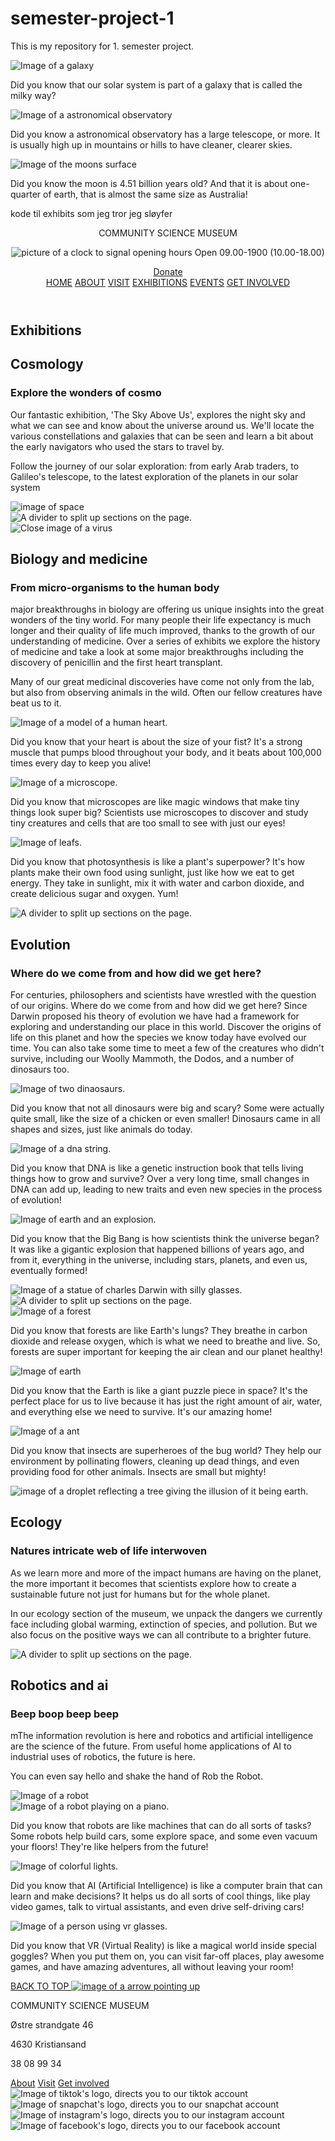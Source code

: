 # semester-project-1

This is my repository for 1. semester project.

<div class="cosmo-dyk img-row-dyk">
                <div class="solar dyk-card">
                    <img src="/images/cosmo-galaxy.jpg" alt="Image of a galaxy">
                    <p>Did you know that our solar system is part of a galaxy that is called the milky way?</p>
                </div>
                <div class="observatory dyk-card">
                    <img src="/images/cosmo-observarory.jpg" alt="Image of a astronomical observatory">
                    <p>Did you know a astronomical observatory has a large telescope, or more. It is usually high up in mountains or hills to have cleaner, clearer skies.</p>
                </div>
                <div class="moon dyk-card">
                    <img src="/images/cosmo-moon.jpg" alt="Image of the moons surface">
                    <p>Did you know the moon is 4.51 billion years old? And that it is about one-quarter of earth, that is almost the same size as Australia!</p>
                </div>
            </div>

kode til exhibits som jeg tror jeg sløyfer

<!DOCTYPE html>
<html lang="en">
<head>
    <meta charset="UTF-8">
    <meta name="viewport" content="width=device-width, initial-scale=1.0">
    <meta name="description" content="Welcome to our science community museum, explore and discover the many curiosities of our wonderful universe!">
    <link rel="stylesheet" href="/styles.css">
    <link rel="icon" href="images/logo.png">
    <link rel="preconnect" href="https://fonts.googleapis.com">
    <link rel="preconnect" href="https://fonts.gstatic.com" crossorigin>
    <link href="https://fonts.googleapis.com/css2?family=Inika:wght@400;700&family=Poppins:wght@100;200;300;400;500;600;700&display=swap" rel="stylesheet">
    <title>Exhibitions | Community Science Museum</title>
</head>
<body id="body">
    <header>
        <div class="one">
            <div class="headline">
                <p>COMMUNITY SCIENCE <span class="thin">MUSEUM</span></p>
            </div>
            <div class="header-info">
                <div class="opening-hours-header">
                    <p><img src="/images/clock.png" alt="picture of a clock to signal opening hours"> Open 09.00-1900 (10.00-18.00)</p>
                </div>
                <div class="donate button">
                    <a href="/explore.html">Donate</a>
                </div>
            </div>
        </div>
        <div class="two">
            <nav>
                <a href="/index.html">HOME</a>
                <a href="about.html" class="current">ABOUT</a>
                <a href="visit.html">VISIT</a>
                <a href="exhibitions.html">EXHIBITIONS</a>
                <a href="events.html">EVENTS</a>
                <a href="involve.html">GET INVOLVED</a>
            </nav>
        </div>
    </header>
    <main>
        <section class="exhibitions-hero other-hero">
            <h1>Exhibitions</h1>
        </section>
        <section class="cosmology ex-cards container">
            <div class="cosmo-info type-one info-card">
                <div>
                    <h2>Cosmology</h2>
                </div>
                <div>
                    <h3>Explore the wonders of cosmo</h3>
                </div>
                <div>
                    <p>Our fantastic exhibition, 'The Sky Above Us', explores the night sky and what we can see and know about the universe around us. We'll locate the various constellations and galaxies that can be seen and learn a bit about the early navigators who used the stars to travel by. </p>
                    <p>Follow the journey of our solar exploration: from early Arab traders, to Galileo's telescope, to the latest exploration of the planets in our solar system</p>
                </div>
            </div>
            <div class="cosmo-img">
                <img src="/images/cosmo-space.jpg" alt="image of space">
            </div>
        </section>
        <div class="divider">
            <img src="/images/divider-blue.png" alt="A divider to split up sections on the page.">
        </div>
        <section class="biology col-cards container">
            <div class="ex-cards">
                <div class="bio-img">
                    <img src="/images/bio-virus.jpg" alt="Close image of a virus">
                </div>
                <div class="bio-info info-card">
                    <div>
                        <h2>Biology and medicine</h2>
                    </div>
                    <div>
                        <h3>From micro-organisms to the human body</h3>
                    </div>
                    <div>
                        <p>major breakthroughs in biology are offering us unique insights into the great wonders of the tiny world.
                            For many people their life expectancy is much longer and their quality of life much improved, thanks to the growth of our understanding of medicine. Over a series of exhibits we explore the history of medicine and take a look at some major breakthroughs including the discovery of penicillin and the first heart transplant.</p>
                        <p>Many of our great medicinal discoveries have come not only from the lab, but also from observing animals in the wild. Often our fellow creatures have beat us to it.</p>
                    </div>
                </div>
            </div>
            <div class="bio-dyk ex-cards">
                <div class="heart dyk-card">
                    <img src="/images/bio-heart.jpg" alt="Image of a model of a human heart.">
                    <p>Did you know that your heart is about the size of your fist? It's a strong muscle that pumps blood throughout your body, and it beats about 100,000 times every day to keep you alive!</p>
                </div>
                <div class="micro dyk-card">
                    <img src="/images/bio-micro.jpg" alt="Image of a microscope.">
                    <p>Did you know that microscopes are like magic windows that make tiny things look super big? Scientists use microscopes to discover and study tiny creatures and cells that are too small to see with just our eyes!</p>
                </div>
                <div class="photosynthesis dyk-card">
                    <img src="/images/bio-leaf.jpg" alt="Image of leafs.">
                    <p>Did you know that photosynthesis is like a plant's superpower? It's how plants make their own food using sunlight, just like how we eat to get energy. They take in sunlight, mix it with water and carbon dioxide, and create delicious sugar and oxygen. Yum! </p>
                </div>
            </div>
        </section>
        <div class="divider">
            <img src="/images/divider-blue.png" alt="A divider to split up sections on the page.">
        </div>
        <section class="evolution ex-cards container">
            <div class="evo-info type-one info-card">
                <div>
                    <h2>Evolution</h2>
                </div>
                <div>
                    <h3>Where do we come from and how did we get here?</h3>
                </div>
                <div>
                    <p>For centuries, philosophers and scientists have wrestled with the question of our origins. Where do we come from and how did we get here? Since Darwin proposed his theory of evolution we have had a framework for exploring and understanding our place in this world.
                        Discover the origins of life on this planet and how the species we know today have evolved our time. You can also take some time to meet a few of the creatures who didn't survive, including our Woolly Mammoth, the Dodos, and a number of dinosaurs too.</p>
                </div>
            </div>
            <div class="evo-dyk img-row-dyk">
                <div class="dino dyk-card">
                    <img src="/images/evo-dino.jpg" alt="Image of two dinaosaurs.">
                    <p>
                        Did you know that not all dinosaurs were big and scary? Some were actually quite small, like the size of a chicken or even smaller! Dinosaurs came in all shapes and sizes, just like animals do today.</p>
                </div>
                <div class="dna dyk-card">
                    <img src="/images/evo-dna.jpg" alt="Image of a dna string.">
                    <p>Did you know that DNA is like a genetic instruction book that tells living things how to grow and survive? Over a very long time, small changes in DNA can add up, leading to new traits and even new species in the process of evolution!</p>
                </div>
                <div class="darwin dyk-card">
                    <img src="/images/evo-bigbang.jpg" alt="Image of earth and an explosion.">
                    <p>Did you know that the Big Bang is how scientists think the universe began? It was like a gigantic explosion that happened billions of years ago, and from it, everything in the universe, including stars, planets, and even us, eventually formed! </p>
                </div>
            </div>
            <div>
                <img src="/images/evo-darwin.jpg" alt="Image of a statue of charles Darwin with silly glasses.">
            </div>
        </section>
        <div class="divider">
            <img src="/images/divider-blue.png" alt="A divider to split up sections on the page.">
        </div>
        <section class="ecology ex-cards container">
            <div class="eco-dyk img-row-dyk">
                <div class="forest dyk-card">
                    <img src="/images/eco-forest.jpg" alt="Image of a forest">
                    <p>Did you know that forests are like Earth's lungs? They breathe in carbon dioxide and release oxygen, which is what we need to breathe and live. So, forests are super important for keeping the air clean and our planet healthy!</p>
                </div>
                <div class="earth dyk-card">
                    <img src="/images/eco-earth.jpg" alt="Image of earth">
                    <p>Did you know that the Earth is like a giant puzzle piece in space? It's the perfect place for us to live because it has just the right amount of air, water, and everything else we need to survive. It's our amazing home!</p>
                </div>
                <div class="insect dyk-card">
                    <img src="/images/eco-ant.jpg" alt="Image of a ant">
                    <p>Did you know that insects are superheroes of the bug world? They help our environment by pollinating flowers, cleaning up dead things, and even providing food for other animals. Insects are small but mighty!</p>
                </div>
            </div>
            <div>
                <img src="/images/eco-droplet.jpg" alt="image of a droplet reflecting a tree giving the illusion of it being earth.">
            </div>
            <div class="eco-info info-card">
                <div>
                    <h2>Ecology</h2>
                </div>
                <div>
                    <h3>Natures intricate web of life interwoven</h3>
                </div>
                <div>
                    <p>As we learn more and more of the impact humans are having on the planet, the more important it becomes that scientists explore how to create a sustainable future not just for humans but for the whole planet.</p>
                    <p>In our ecology section of the museum, we unpack the dangers we currently face including global warming, extinction of species, and pollution. But we also focus on the positive ways we can all contribute to a brighter future.</p>
                </div>
            </div>
        </section>
        <div class="divider">
            <img src="/images/divider-blue.png" alt="A divider to split up sections on the page.">
        </div>
        <section class="robotics col-cards container">
            <div class="ex-cards">
                <div class="robo-info info-card">
                    <div>
                        <h2>Robotics and ai</h2>
                    </div>
                    <div>
                        <h3>Beep boop beep beep</h3>
                    </div>
                    <div>
                        <p>mThe information revolution is here and robotics and artificial intelligence are the science of the future. From useful home applications of AI to industrial uses of robotics, the future is here.</p>
                        <p>You can even say hello and shake the hand of Rob the Robot.</p>
                    </div>
                </div>
                <div class="robo-img">
                    <img src="/images/robo-robo.jpg" alt="Image of a robot ">
                </div>
            </div>
            <div class="robo-dyk ex-cards">
                <div class="piano dyk-card">
                    <img src="/images/robo-piano.jpg" alt="Image of a robot playing on a piano.">
                    <p> Did you know that robots are like machines that can do all sorts of tasks? Some robots help build cars, some explore space, and some even vacuum your floors! They're like helpers from the future!</p>
                </div>
                <div class="colorful dyk-card">
                    <img src="/images/robo-color.jpg" alt="Image of colorful lights.">
                    <p>Did you know that AI (Artificial Intelligence) is like a computer brain that can learn and make decisions? It helps us do all sorts of cool things, like play video games, talk to virtual assistants, and even drive self-driving cars!</p>
                </div>
                <div class="vrglasses dyk-card">
                    <img src="/images/robo-vr.jpg" alt="Image of a person using vr glasses.">
                    <p>Did you know that VR (Virtual Reality) is like a magical world inside special goggles? When you put them on, you can visit far-off places, play awesome games, and have amazing adventures, all without leaving your room!</p>
                </div>
            </div>
        </section>
        <div class="back-to-top">
            <a href="#body">BACK TO TOP <img src="/images/arrow1.png" alt="image of a arrow pointing up"></a>
        </div>
    </main>
    <footer>
        <div class="logo-footer">
            <p>COMMUNITY SCIENCE <span class="thin">MUSEUM</span></p>
        </div>
        <div class="footer-address">
            <p>Østre strandgate 46</p>
            <p>4630 Kristiansand</p>
            <p>38 08 99 34</p>
        </div>
        <div class="footer-links">
            <a href="about.html">About</a>
            <a href="visit.html">Visit</a>
            <a href="involve.html">Get involved</a>
        </div>
        <div class="socials">
            <img src="/images/tiktok.png" alt="Image of tiktok's logo, directs you to our tiktok account">
            <img src="/images/snapchat.png" alt="Image of snapchat's logo, directs you to our snapchat account">
            <img src="/images/instagram.png" alt="Image of instagram's logo, directs you to our instagram account">
            <img src="/images/facebook.png" alt="Image of facebook's logo, directs you to our facebook account">
        </div>
    </footer>

</body>
</html>
